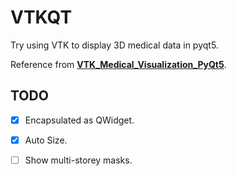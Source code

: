 # VTKQT
Try using VTK to display 3D medical data in pyqt5.

Reference from **[VTK_Medical_Visualization_PyQt5](https://github.com/its-kamel/VTK_Medical_Visualization_PyQt5)**.

## TODO

- [x] Encapsulated as QWidget.
- [x] Auto Size.
- [ ] Show multi-storey masks.

